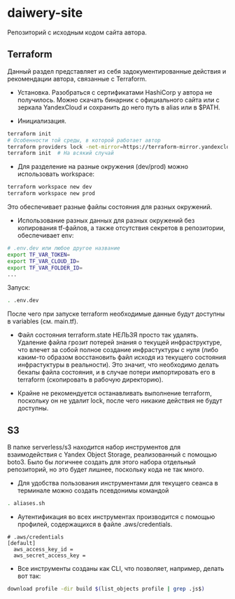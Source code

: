 # daiwery-site
Репозиторий с исходным кодом сайта автора.

## Terraform
Данный раздел представляет из себя задокументированные действия и рекомендации автора, связанные с Terraform.

- Установка. Разобраться с сертификатами HashiCorp у автора не получилось. Можно скачать бинарник с официального сайта или с зеркала YandexCloud и сохранить до него путь в alias или в $PATH.

- Инициализация.
```bash
terraform init
# Особенности той среды, в которой работает автор
terraform providers lock -net-mirror=https://terraform-mirror.yandexcloud.net -platform=linux_amd64 yandex-cloud/yandex
terraform init  # На всякий случай 
```

- Для разделение на разные окружения (dev/prod) можно использовать workspace:
```bash
terraform workspace new dev
terraform workspace new prod
```
Это обеспечивает разные файлы состояния для разных окружений.

- Использование разных данных для разных окружений без копирования tf-файлов, а также отсутствия секретов в репозитории, обеспечивает env:
```bash
# .env.dev или любое другое название
export TF_VAR_TOKEN=
export TF_VAR_CLOUD_ID=
export TF_VAR_FOLDER_ID=
...
```
Запуск:
```bash
. .env.dev
```
После чего при запуске terraform необходимые данные будут доступны в variables (см. main.tf).

- Файл состояния terraform.state НЕЛЬЗЯ просто так удалять. Удаление файла грозит потерей знания о текущей инфраструктуре, что влечет за собой полное создание инфрастуктуры с нуля (либо каким-то образом восстановить файл исходя из текущего состояния инфрастуктуры в реальности). Это значит, что необходимо делать бекапы файла состояния, и в случае потери импортировать его в terraform (скопировать в рабочую директорию).

- Крайне не рекомендуется останавливать выполнение terraform, поскольку он не удалит lock, после чего никакие действия не будут доступны.

## S3
В папке serverless/s3 находится набор инструментов для взаимодействия с Yandex Object Storage, реализованный с помощью boto3. Было бы логичнее создать для этого набора отдельный репозиторий, но это будет лишнее, поскольку кода не так много. 

- Для удобства пользования инструментами для текущего сеанса в терминале можно создать псевдонимы командой
```bash
. aliases.sh
``` 
- Аутентификация во всех инструментах производится с помощью профилей, содержащихся в файле .aws/credentials.
```
# .aws/credentials
[default]
  aws_access_key_id = 
  aws_secret_access_key = 
```
- Все инструменты созданы как CLI, что позволяет, например, делать вот так:
```bash
download profile -dir build $(list_objects profile | grep .js$)
```